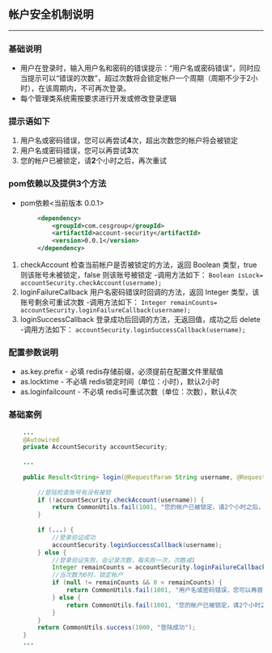 ## 帐户安全机制说明 ##
***

### 基础说明
- 用户在登录时，输入用户名和密码的错误提示：“用户名或密码错误”，同时应当提示可以“错误的次数”，超过次数将会锁定帐户一个周期（周期不少于2小时），在该周期内，不可再次登录。
- 每个管理类系统需按要求进行开发或修改登录逻辑

### 提示语如下
1. 用户名或密码错误，您可以再尝试**4**次，超出次数您的帐户将会被锁定
2. 用户名或密码错误，您可以再尝试**3**次
3. 您的帐户已被锁定，请**2**个小时之后，再次重试

### pom依赖以及提供3个方法
- pom依赖<当前版本 0.0.1>

```xml 
        <dependency>
            <groupId>com.cesgroup</groupId>
            <artifactId>account-security</artifactId>
            <version>0.0.1</version>
        </dependency>
```
1. checkAccount 检查当前帐户是否被锁定的方法，返回 Boolean 类型，true 则该账号未被锁定，false 则该账号被锁定
-调用方法如下：
`Boolean isLock=  accountSecurity.checkAccount(username);`
2. loginFailureCallback 用户名密码错误时回调的方法，返回 Integer 类型，该账号剩余可重试次数 
-调用方法如下：
`Integer remainCounts= accountSecurity.loginFailureCallback(username);`
3. loginSuccessCallback 登录成功后回调的方法，无返回值，成功之后 delete
-调用方法如下：
`accountSecurity.loginSuccessCallback(username);`

### 配置参数说明
- as.key.prefix - 必填   redis存储前缀，必须提前在配置文件里赋值
- as.locktime - 不必填 redis锁定时间（单位：小时），默认2小时
- as.loginfailcount - 不必填 redis可重试次数（单位：次数），默认4次

### 基础案例

```java 
	...
    @Autowired
    private AccountSecurity accountSecurity;
	
	...
	
    public Result<String> login(@RequestParam String username, @RequestParam String password) {
        
		//登陆检查账号有没有被锁
        if (!accountSecurity.checkAccount(username)) {
            return CommonUtils.fail(1001, "您的帐户已被锁定，请2个小时之后，再次重试");
        }
		
        if (...) {
            //登录验证成功
            accountSecurity.loginSuccessCallback(username);
        } else {
            //登录验证失败，会记录次数，每失败一次，次数减1
            Integer remainCounts = accountSecurity.loginFailureCallback(username);
			//当次数为0时，锁定帐户
            if (null != remainCounts && 0 < remainCounts) {
                return CommonUtils.fail(1001, "用户名或密码错误，您可以再尝试" + remainCounts + "次，超出次数您的帐户将会被锁定");
            } else {
                return CommonUtils.fail(1001, "您的帐户已被锁定，请2个小时之后，再次重试");
            }
        }
        return CommonUtils.success(1000, "登陆成功");
    }
	...
```